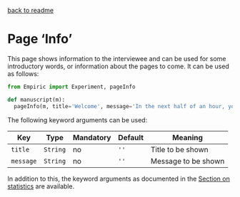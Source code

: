 [back to readme](../../../)

# Page ‘Info’

This page shows information to the interviewee and can be used for some introductory words, or information about the pages to come.  It can be used as follows:
```python
from Empiric import Experiment, pageInfo

def manuscript(m):
  pageInfo(m, title='Welcome', message='In the next half of an hour, you will participate in an empirical study.  In order to do so, follow the instructions on the screen.  To go to the next page, click on the green button in the top right corner.')
```

The following keyword arguments can be used:

| Key | Type | Mandatory | Default | Meaning |
| --- | ---- | --------- | ------- | ------- |
| `title` | `String` | no | `''` | Title to be shown |
| `message` | `String` | no | `''` | Message to be shown |

In addition to this, the keyword arguments as documented in the [Section on statistics](statistics.md) are available.
